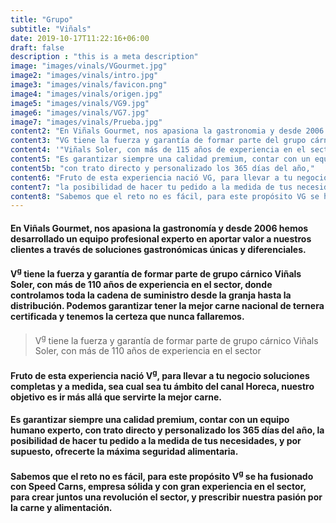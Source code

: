 ```yaml
---
title: "Grupo"
subtitle: "Viñals"
date: 2019-10-17T11:22:16+06:00
draft: false
description : "this is a meta description"
image: "images/vinals/VGourmet.jpg"
image2: "images/vinals/intro.jpg"
image3: "images/vinals/favicon.png"
image4: "images/vinals/origen.jpg"
image5: "images/vinals/VG9.jpg"
image6: "images/vinals/VG7.jpg"
image7: "images/vinals/Prueba.jpg"
content2: "En Viñals Gourmet, nos apasiona la gastronomia y desde 2006 hemos desarrollado un equipo profesional experto en aportar valor a nuestros clientes a través de soluciones gastronómicas únicas y diferenciales"
content3: "VG tiene la fuerza y garantía de formar parte del grupo cárnico Viñals Soler, con más de 115 años de experiencia en el sector, donde controlamos toda la cadena de suministro desde la granja hasta la distribución. Podemos garantizar tener la mejor carne nacional de ternera certificada y tenemos la certeza que nunca fallaremos."
content4: '"Viñals Soler, con más de 115 años de experiencia en el sector"'
content5: "Es garantizar siempre una calidad premium, contar con un equipo humano experto,"
content5b: "con trato directo y personalizado los 365 días del año,"
content6: "Fruto de esta experiencia nació VG, para llevar a tu negocio soluciones completas y a medida, sea cual sea tu ámbito del canal Horeca, nuestro objetivo es ir más allá que servirte la mejor carne."
content7: "la posibilidad de hacer tu pedido a la medida de tus necesidades, y por supuesto, ofrecerte la máxima seguridad alimentaria."
content8: "Sabemos que el reto no es fácil, para este propósito VG se ha fusionado con Speed Carns, empresa sólida y con gran experiencia en el sector, para crear juntos una revolución en el sector, y prescribir nuestra pasión por la carne y la alimentación."
---
```

#### En Viñals Gourmet, nos apasiona la gastronomía y desde 2006 hemos desarrollado un equipo profesional experto en aportar valor a nuestros clientes a través de soluciones gastronómicas únicas y diferenciales.



#### V<sup>g</sup> tiene la fuerza y garantía de formar parte de grupo cárnico Viñals Soler, con más de 110 años de experiencia en el sector, donde controlamos toda la cadena de suministro desde la granja hasta la distribución. Podemos garantizar tener la mejor carne nacional de ternera certificada y tenemos la certeza que nunca fallaremos.



> V<sup>g</sup> tiene la fuerza y garantía de formar parte de grupo cárnico Viñals Soler, con más de 110 años de experiencia en el sector



#### Fruto de esta experiencia nació V<sup>g</sup>, para llevar a tu negocio soluciones completas y a medida, sea cual sea tu ámbito del canal Horeca, nuestro objetivo es ir más allá que servirte la mejor carne. 



#### Es garantizar siempre una calidad premium, contar con un equipo humano experto, con trato directo y personalizado los 365 días del año, la posibilidad de hacer tu pedido a la medida de tus necesidades, y por supuesto, ofrecerte la máxima seguridad alimentaria.



#### Sabemos que el reto no es fácil, para este propósito V<sup>g</sup> se ha fusionado con Speed Carns, empresa sólida y con gran experiencia en el sector, para crear juntos una revolución el sector, y prescribir nuestra pasión por la carne y alimentación.

